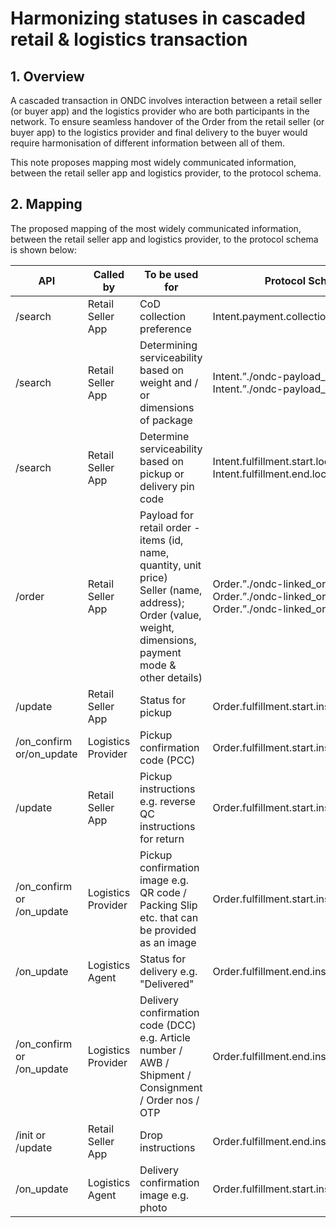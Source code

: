 # Harmonizing statuses in cascaded retail & logistics transaction



## 1. Overview

A cascaded transaction in ONDC involves interaction between a retail seller (or buyer app) and the logistics provider who are both participants in the network. To ensure seamless handover of the Order from the retail seller (or buyer app) to the logistics provider and final delivery to the buyer would require harmonisation of different information between all of them.

This note proposes mapping most widely communicated information, between the retail seller app and logistics provider, to the protocol schema.



## 2. Mapping

The proposed mapping of the most widely communicated information, between the retail seller app and logistics provider, to the protocol schema is shown below:

| API                       | Called by          | To be used for                                               | Protocol Schema Mapping                                      |
| ------------------------- | ------------------ | ------------------------------------------------------------ | ------------------------------------------------------------ |
| /search                   | Retail Seller App  | CoD collection preference                                    | Intent.payment.collection_preference                         |
| /search                   | Retail Seller App  | Determining serviceability based on weight and / or dimensions of package | Intent.”./ondc-payload_details”.weight<br />Intent.”./ondc-payload_details”.dimensions |
| /search                   | Retail Seller App  | Determine serviceability based on pickup or delivery pin code | Intent.fulfillment.start.location.address.area_code<br />Intent.fulfillment.end.location.address.area_code |
| /order                    | Retail Seller App  | Payload for retail order - items (id, name, quantity, unit price)<br />Seller (name, address);<br />Order (value, weight, dimensions, payment mode & other details) | Order.”./ondc-linked_orders”.items<br />Order.”./ondc-linked_orders”.provider<br />Order.”./ondc-linked_orders”.order |
| /update                   | Retail Seller App  | Status for pickup                                            | Order.fulfillment.start.instructions.name                    |
| /on_confirm or/on_update  | Logistics Provider | Pickup confirmation code (PCC)                               | Order.fulfillment.start.instructions.short_desc              |
| /update                   | Retail Seller App  | Pickup instructions e.g. reverse QC instructions for return  | Order.fulfillment.start.instructions.long_desc               |
| /on_confirm or /on_update | Logistics Provider | Pickup confirmation image e.g. QR code / Packing Slip etc. that can be provided as an image | Order.fulfillment.start.instructions.images                  |
| /on_update                | Logistics Agent    | Status for delivery e.g. "Delivered"                         | Order.fulfillment.end.instructions.name                      |
| /on_confirm or /on_update | Logistics Provider | Delivery confirmation code (DCC) e.g. Article number / AWB / Shipment / Consignment / Order nos / OTP | Order.fulfillment.end.instructions.short_desc                |
| /init or /update          | Retail Seller App  | Drop instructions                                            | Order.fulfillment.end.instructions.long_desc                 |
| /on_update                | Logistics Agent    | Delivery confirmation image e.g. photo                       | Order.fulfillment.start.instructions.images                  |

